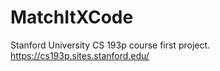 # MatchItXCode
Stanford University CS 193p course first project.
https://cs193p.sites.stanford.edu/
